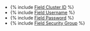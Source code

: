 * {% include [Field Cluster ID](../../fields/elasticsearch/ui/cluster-id.md) %}
* {% include [Field Username](../../fields/common/ui/username-es-os.md) %}
* {% include [Field Password](../../fields/common/ui/password-es-os.md) %}
* {% include [Field Security Group](../../fields/common/ui/security-group.md) %}
